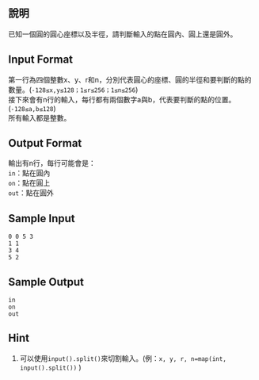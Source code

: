 ## 說明 ##

已知一個圓的圓心座標以及半徑，請判斷輸入的點在圓內、圓上還是圓外。<br>

## Input Format ##

第一行為四個整數x、y、r和n，分別代表圓心的座標、圓的半徑和要判斷的點的數量。(`-128≤x,y≤128；1≤r≤256；1≤n≤256`)<br>
接下來會有n行的輸入，每行都有兩個數字a與b，代表要判斷的點的位置。(`-128≤a,b≤128`)<br>
所有輸入都是整數。

## Output Format ##

輸出有n行，每行可能會是：<br>
`in`：點在圓內<br>
`on`：點在圓上<br>
`out`：點在圓外

## Sample Input ##

```
0 0 5 3
1 1
3 4
5 2
```

## Sample Output ##

```
in
on
out
```

## Hint ##
1. 可以使用`input().split()`來切割輸入。(例：`x, y, r, n=map(int, input().split())` )